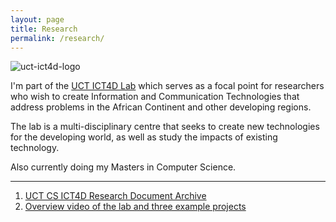 ```yaml
---
layout: page
title: Research
permalink: /research/
---
```


![uct-ict4d-logo](http://static.kingori.co/content/research/uct_ict4d_logo_640x214.png "UCT ICT4D")

I'm part of the [UCT ICT4D Lab][1] which serves as a focal point for
researchers who wish to create Information and Communication Technologies that
address problems in the African Continent and other developing regions.

The lab is a multi-disciplinary centre that seeks to create new technologies for
the developing world, as well as study the impacts of existing technology.

Also currently doing my Masters in Computer Science.

---
1. [UCT CS ICT4D Research Document Archive][2]
2. [Overview video of the lab and three example projects][3]


[1]: http://www.science.uct.ac.za/research/groups/ict4d/
[2]: http://pubs.cs.uct.ac.za/view/laboratory/ICT4D.html
[3]: https://www.youtube.com/watch?v=xNn2TEBgtfA
